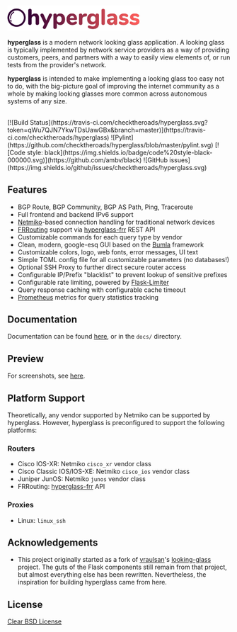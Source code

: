 <img src="logo.png" width=300></img>

**hyperglass** is a modern network looking glass application. A looking glass is typically implemented by network service providers as a way of providing customers, peers, and partners with a way to easily view elements of, or run tests from the provider's network.

**hyperglass** is intended to make implementing a looking glass too easy not to do, with the big-picture goal of improving the internet community as a whole by making looking glasses more common across autonomous systems of any size.

<br>
[![Build Status](https://travis-ci.com/checktheroads/hyperglass.svg?token=qWu7QJN7YkwTDsUawGBx&branch=master)](https://travis-ci.com/checktheroads/hyperglass)
![Pylint](https://github.com/checktheroads/hyperglass/blob/master/pylint.svg)
[![Code style: black](https://img.shields.io/badge/code%20style-black-000000.svg)](https://github.com/ambv/black)
![GitHub issues](https://img.shields.io/github/issues/checktheroads/hyperglass.svg)

## Features

-   BGP Route, BGP Community, BGP AS Path, Ping, Traceroute
-   Full frontend and backend IPv6 support
-   [Netmiko](https://github.com/ktbyers/netmiko)-based connection handling for traditional network devices
-   [FRRouting](https://frrouting.org/) support via [hyperglass-frr](https://github.com/checktheroads/hyperglass-frr) REST API
-   Customizable commands for each query type by vendor
-   Clean, modern, google-esq GUI based on the [Bumla](https://bulma.io) framework
-   Customizable colors, logo, web fonts, error messages, UI text
-   Simple TOML config file for all customizable parameters (no databases!)
-   Optional SSH Proxy to further direct secure router access
-   Configurable IP/Prefix "blacklist" to prevent lookup of sensitive prefixes
-   Configurable rate limiting, powered by [Flask-Limiter](https://github.com/alisaifee/flask-limiter)
-   Query response caching with configurable cache timeout
-   [Prometheus](https://prometheus.io/) metrics for query statistics tracking

## Documentation

Documentation can be found [here](https://hyperglass.readthedocs.io), or in the `docs/` directory.

## Preview

For screenshots, see [here](https://hyperglass.readthedocs.io/screenshots/).

## Platform Support

Theoretically, any vendor supported by Netmiko can be supported by hyperglass. However, hyperglass is preconfigured to support the following platforms:

### Routers

-   Cisco IOS-XR: Netmiko `cisco_xr` vendor class
-   Cisco Classic IOS/IOS-XE: Netmiko `cisco_ios` vendor class
-   Juniper JunOS: Netmiko `junos` vendor class
-   FRRouting: [hyperglass-frr](https://github.com/checktheroads/hyperglass-frr) API

### Proxies

-   Linux: `linux_ssh`

## Acknowledgements

-   This project originally started as a fork of [vraulsan](https://github.com/vraulsan)'s [looking-glass](https://github.com/vraulsan/looking-glass) project. The guts of the Flask components still remain from that project, but almost everything else has been rewritten. Nevertheless, the inspiration for building hyperglass came from here.

## License

[Clear BSD License](https://github.com/checktheroads/hyperglass/master/LICENSE)
